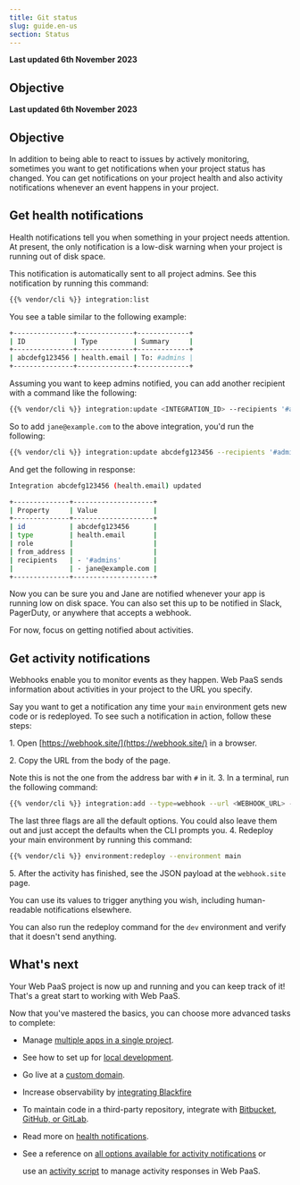 ```yaml
---
title: Git status
slug: guide.en-us
section: Status
---
```


**Last updated 6th November 2023**



## Objective  

**Last updated 6th November 2023**



## Objective  

In addition to being able to react to issues by actively monitoring,
sometimes you want to get notifications when your project status has changed.
You can get notifications on your project health
and also activity notifications whenever an event happens in your project.

## Get health notifications

Health notifications tell you when something in your project needs attention.
At present, the only notification is a low-disk warning when your project is running out of disk space.

This notification is automatically sent to all project admins.
See this notification by running this command:

```bash
{{% vendor/cli %}} integration:list
```

You see a table similar to the following example:

```bash
+---------------+--------------+-------------+
| ID            | Type         | Summary     |
+---------------+--------------+-------------+
| abcdefg123456 | health.email | To: #admins |
+---------------+--------------+-------------+
```

Assuming you want to keep admins notified, you can add another recipient with a command like the following:

```bash
{{% vendor/cli %}} integration:update <INTEGRATION_ID> --recipients '#admins' --recipients <ADDITIONAL_EMAIL_ADDRESS>
```

So to add `jane@example.com` to the above integration, you'd run the following:

```bash
{{% vendor/cli %}} integration:update abcdefg123456 --recipients '#admins' --recipients jane@example.com
```

And get the following in response:

```bash
Integration abcdefg123456 (health.email) updated

+--------------+--------------------+
| Property     | Value              |
+--------------+--------------------+
| id           | abcdefg123456      |
| type         | health.email       |
| role         |                    |
| from_address |                    |
| recipients   | - '#admins'        |
|              | - jane@example.com |
+--------------+--------------------+
```

Now you can be sure you and Jane are notified whenever your app is running low on disk space.
You can also set this up to be notified in Slack, PagerDuty, or anywhere that accepts a webhook.

For now, focus on getting notified about activities.

## Get activity notifications

Webhooks enable you to monitor events as they happen.
Web PaaS sends information about activities in your project to the URL you specify.

Say you want to get a notification any time your `main` environment gets new code or is redeployed.
To see such a notification in action, follow these steps:

1\. Open [https://webhook.site/](https://webhook.site/) in a browser.

2\. Copy the URL from the body of the page.

   Note this is not the one from the address bar with `#` in it.
3\. In a terminal, run the following command:


```bash
{{% vendor/cli %}} integration:add --type=webhook --url <WEBHOOK_URL> --events 'environment.push,environment.redeploy' --environments 'main' --excluded-environments '' --states complete --shared-key=null
```

   The last three flags are all the default options.
   You could also leave them out and just accept the defaults when the CLI prompts you.
4\. Redeploy your main environment by running this command:


```bash
{{% vendor/cli %}} environment:redeploy --environment main
```

5\. After the activity has finished, see the JSON payload at the `webhook.site` page.

   You can use its values to trigger anything you wish, including human-readable notifications elsewhere.

You can also run the redeploy command for the `dev` environment and verify that it doesn't send anything.

## What's next

Your Web PaaS project is now up and running and you can keep track of it!
That's a great start to working with Web PaaS.

Now that you've mastered the basics, you can choose more advanced tasks to complete:

- Manage [multiple apps in a single project](../../create-apps/multi-app/_index.md).


- See how to set up for [local development](../../development/local/_index.md).


- Go live at a [custom domain](../../domains/steps/_index.md).


- Increase observability by [integrating Blackfire](../../increase-observability/integrate-observability/blackfire.md)


- To maintain code in a third-party repository, integrate with [Bitbucket, GitHub, or GitLab](../../integrations/source/_index.md).


- Read more on [health notifications](../../integrations/notifications.md).


- See a reference on [all options available for activity notifications](../../integrations/activity/reference.md) or


  use an [activity script](../../integrations/activity/_index.md) to manage activity responses in Web PaaS.
